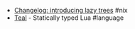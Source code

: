 - [Changelog: introducing lazy trees](https://determinate.systems/posts/changelog-determinate-nix-352/) #nix
- [Teal](https://teal-language.org/) - Statically typed Lua #language
